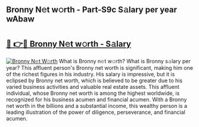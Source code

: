 ## Bronny N𝚎t w𝚘rth - Part-S9c S𝚊lary per year wAbaw

# <h2><a href="http://gc4xex.nevu.top/?p=Bronny">🔗 👉🔴 Bronny N𝚎t w𝚘rth - S𝚊lary</a></h2>

[![Bronny N𝚎t W𝚘rth](https://i.imgur.com/Oavwk0R.jpeg)](http://gc4xex.nevu.top/?p=Bronny)
What is Bronny n𝚎t w𝚘rth? What is Bronny s𝚊lary per year?
This affluent person's Bronny net worth is significant, making him one of the richest figures in his industry. His salary is impressive, but it is eclipsed by Bronny net worth, which is believed to be greater due to his varied business activities and valuable real estate assets. This affluent individual, whose Bronny net worth is among the highest worldwide, is recognized for his business acumen and financial acumen. With a Bronny net worth in the billions and a substantial income, this wealthy person is a leading illustration of the power of diligence, perseverance, and financial acumen.
